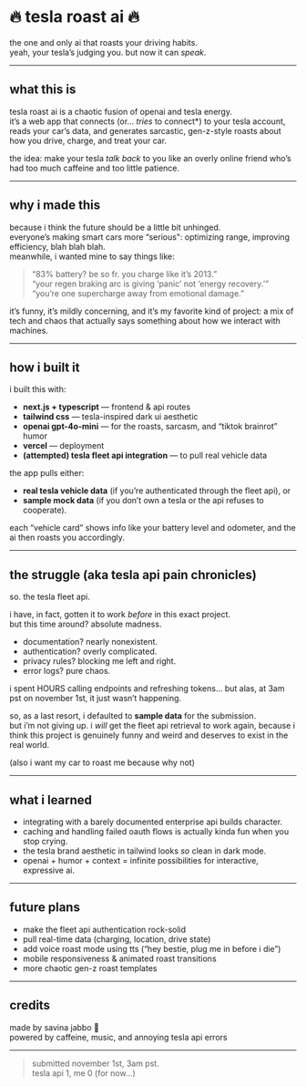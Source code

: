 # 🔥 tesla roast ai 🔥

the one and only ai that roasts your driving habits.  
yeah, your tesla’s judging you. but now it can *speak*.

---

## what this is

tesla roast ai is a chaotic fusion of openai and tesla energy.  
it’s a web app that connects (or... *tries* to connect*) to your tesla account, reads your car’s data, and generates sarcastic, gen-z-style roasts about how you drive, charge, and treat your car.  

the idea: make your tesla *talk back* to you like an overly online friend who’s had too much caffeine and too little patience.

---

## why i made this

because i think the future should be a little bit unhinged.  
everyone’s making smart cars more “serious": optimizing range, improving efficiency, blah blah blah.  
meanwhile, i wanted mine to say things like:

> “83% battery? be so fr. you charge like it’s 2013.”  
> “your regen braking arc is giving ‘panic’ not ‘energy recovery.’”  
> “you’re one supercharge away from emotional damage.”

it’s funny, it’s mildly concerning, and it’s my favorite kind of project: a mix of tech and chaos that actually says something about how we interact with machines.

---

## how i built it

i built this with:
- **next.js + typescript** — frontend & api routes  
- **tailwind css** — tesla-inspired dark ui aesthetic  
- **openai gpt-4o-mini** — for the roasts, sarcasm, and “tiktok brainrot” humor  
- **vercel** — deployment  
- **(attempted) tesla fleet api integration** — to pull real vehicle data  

the app pulls either:
- **real tesla vehicle data** (if you’re authenticated through the fleet api), or  
- **sample mock data** (if you don’t own a tesla or the api refuses to cooperate).  

each “vehicle card” shows info like your battery level and odometer, and the ai then roasts you accordingly.

---

## the struggle (aka tesla api pain chronicles)

so. the tesla fleet api.  

i have, in fact, gotten it to work *before* in this exact project.  
but this time around? absolute madness.  

- documentation? nearly nonexistent.  
- authentication? overly complicated.  
- privacy rules? blocking me left and right.  
- error logs? pure chaos.  

i spent HOURS calling endpoints and refreshing tokens...
but alas, at 3am pst on november 1st, it just wasn’t happening.  

so, as a last resort, i defaulted to **sample data** for the submission.  
but i’m not giving up. i *will* get the fleet api retrieval to work again, because i think this project is genuinely funny and weird and deserves to exist in the real world.  

(also i want my car to roast me because why not)

---

## what i learned

- integrating with a barely documented enterprise api builds character.  
- caching and handling failed oauth flows is actually kinda fun when you stop crying.  
- the tesla brand aesthetic in tailwind looks *so* clean in dark mode.  
- openai + humor + context = infinite possibilities for interactive, expressive ai.  

---

## future plans

- make the fleet api authentication rock-solid  
- pull real-time data (charging, location, drive state)  
- add voice roast mode using tts (“hey bestie, plug me in before i die”)  
- mobile responsiveness & animated roast transitions  
- more chaotic gen-z roast templates  

---

## credits

made by savina jabbo 💫  
powered by caffeine, music, and annoying tesla api errors

---

> submitted november 1st, 3am pst.  
> tesla api 1, me 0 (for now...)